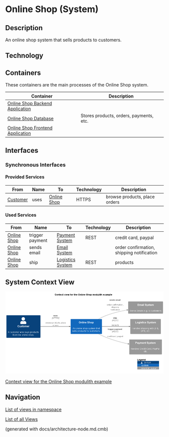 # Online Shop (System)
## Description
An online shop system that sells products to customers.

## Technology


## Containers
These containers are the main processes of the Online Shop system.

| Container | Description |
|---|---|
| [Online Shop Backend Application](../../../../software-development/architecture/example/modulith/online-shop-backend.md)|  |
| [Online Shop Database](../../../../software-development/architecture/example/modulith/online-shop-db.md)| Stores products, orders, payments, etc. |
| [Online Shop Frontend Application](../../../../software-development/architecture/example/modulith/online-shop-frontend.md)|  |

## Interfaces

### Synchronous Interfaces

#### Provided Services

| From | Name | To | Technology | Description |
|---|---|---|---|---|
| [Customer](../../../../software-development/architecture/example/modulith/customer.md) | uses | [Online Shop](../../../../software-development/architecture/example/modulith/online-shop-system.md) | HTTPS | browse products, place orders |

#### Used Services

| From | Name | To | Technology | Description |
|---|---|---|---|---|
| [Online Shop](../../../../software-development/architecture/example/modulith/online-shop-system.md) | trigger payment | [Payment System](../../../../software-development/architecture/example/modulith/payment-system.md) | REST | credit card, paypal |
| [Online Shop](../../../../software-development/architecture/example/modulith/online-shop-system.md) | sends email | [Email System](../../../../software-development/architecture/example/modulith/email-system.md) |  | order confirmation, shipping notification |
| [Online Shop](../../../../software-development/architecture/example/modulith/online-shop-system.md) | ship | [Logistics System](../../../../software-development/architecture/example/modulith/logistics-system.md) | REST | products |

## System Context View
![Context view for the Online Shop modulith example](../../../../software-development/architecture/example/modulith/context-view.png)

[Context view for the Online Shop modulith example](../../../../software-development/architecture/example/modulith/context-view.md)


## Navigation
[List of views in namespace](./views-in-namespace.md)

[List of all Views](../../../../views.md)

(generated with docs/architecture-node.md.cmb)
